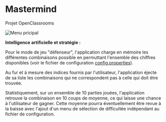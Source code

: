 # Mastermind
Projet OpenClassrooms

![Menu pricipal](https://img15.hostingpics.net/pics/678614Mastermindmenu.png)

**Intelligence artificielle et stratégie :**

Pour le mode de jeu "défenseur", l'application charge en mémoire les différentes combinaisons possible en permuttant l'ensemble des chiffres disponibles (voir le fichier de configuration [config.properties](https://github.com/Kybox/Mastermind/blob/master/src/main/resources/config.properties)).

Au fur et à mesure des indices fournis par l'utilisateur, l'application éjecte de sa liste les combinaisons qui ne correspondent pas à celle qui doit être trouvée.

Statistiquement, sur un ensemble de 10 parties jouées, l'application retrouve la combinaison en 10 coups de moyenne, ce qui laisse une chance à l'utilisateur de gagner. Cette moyenne pourra éventuellement être revue à la baisse avec l'ajout d'un menu de sélection de difficultée indépendant au fichier de configuration.